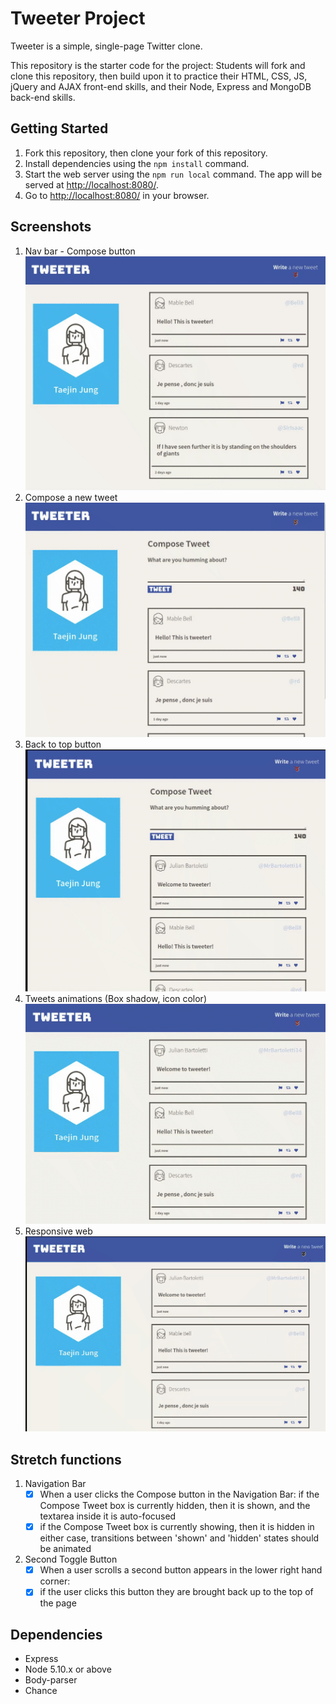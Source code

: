 # Tweeter Project

Tweeter is a simple, single-page Twitter clone.

This repository is the starter code for the project: Students will fork and clone this repository, then build upon it to practice their HTML, CSS, JS, jQuery and AJAX front-end skills, and their Node, Express and MongoDB back-end skills.

## Getting Started

1. Fork this repository, then clone your fork of this repository.
2. Install dependencies using the `npm install` command.
3. Start the web server using the `npm run local` command. The app will be served at <http://localhost:8080/>.
4. Go to <http://localhost:8080/> in your browser.

## Screenshots

1. Nav bar - Compose button<br>
!["Compose button"](https://github.com/taejin5314/tweeter/blob/master/docs/compose-button.gif)
2. Compose a new tweet<br>
!["Compose new tweet"](https://github.com/taejin5314/tweeter/blob/master/docs/compose-tweet.gif)
3. Back to top button<br>
!["Back to top button"](https://github.com/taejin5314/tweeter/blob/master/docs/backtop-button.gif)
4. Tweets animations (Box shadow, icon color)<br>
!["Tweets animation"](https://github.com/taejin5314/tweeter/blob/master/docs/tweets-animation.gif)
5. Responsive web<br>
!["Responsive web"](https://github.com/taejin5314/tweeter/blob/master/docs/responsive.gif)

## Stretch functions

1. Navigation Bar
    - [x] When a user clicks the Compose button in the Navigation Bar:
if the Compose Tweet box is currently hidden, then it is shown, and the textarea inside it is auto-focused
    - [x] if the Compose Tweet box is currently showing, then it is hidden
in either case, transitions between 'shown' and 'hidden' states should be animated
2. Second Toggle Button
    - [x] When a user scrolls a second button appears in the lower right hand corner:
    - [x] if the user clicks this button they are brought back up to the top of the page

## Dependencies

- Express
- Node 5.10.x or above
- Body-parser
- Chance
